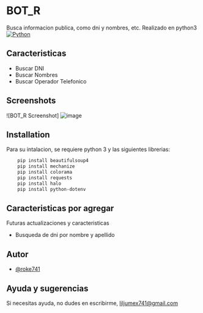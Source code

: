 
# BOT_R

Busca informacion publica, como dni y nombres, etc.
Realizado en python3  [![Python](https://img.shields.io/pypi/pyversions/3?style=plastic)](https://www.python.org/)




## Caracteristicas

- Buscar DNI 
- Buscar Nombres
- Buscar Operador Telefonico


## Screenshots

![BOT_R Screenshot]
![image](https://github.com/roke741/BOT_R/assets/65454249/2cd89763-0f46-4e17-8b7a-30e861a2865e)


## Installation

Para su intalacion, se requiere python 3
y las siguientes librerias:

```bash
    pip install beautifulsoup4
    pip install mechanize
    pip install colorama
    pip install requests
    pip install halo
    pip install python-dotenv
```
    
## Caracteristicas por agregar
Futuras actualizaciones y caracteristicas
- Busqueda de dni por nombre y apellido


## Autor

- [@roke741](https://www.github.com/roke741)


## Ayuda y sugerencias

Si necesitas ayuda, no dudes en escribirme, liljumex741@gmail.com


